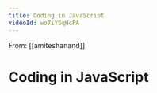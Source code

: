 ```yaml
---
title: Coding in JavaScript
videoId: wo7iYSqHcPA
---
```


From: [[amiteshanand]] <br/> 
# Coding in JavaScript